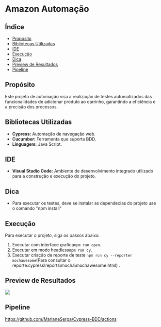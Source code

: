 # Amazon Automação

## Índice
- [Propósito](#propósito)
- [Bibliotecas Utilizadas](#bibliotecas-utilizadas)
- [IDE](#ide)
- [Execução](#execução)
- [Dica](#dica)
- [Preview de Resultados](#preview-de-resultados)
- [Pipeline](#pipeline)

## Propósito
Este projeto de automação visa a realização de testes automatizados das funcionalidades de adicionar produto ao carrinho, garantindo a eficiência e a precisão dos processos.


## Bibliotecas Utilizadas
- **Cypress:** Automação de navegação web.
- **Cucumber:** Ferramenta que suporta BDD.
- **Linguagem:** Java Script.

## IDE
- **Visual Studio Code:** Ambiente de desenvolvimento integrado utilizado para a construção e execução do projeto.

## Dica

- Para executar os testes, deve se instalar as dependecias do projeto use o comando "npm install"


## Execução
Para executar o projeto, siga os passos abaixo:
1.  Executar com interface grafica`npm run open`.
2. Executar em modo headless`npm run cy`.
3. Executar criação de reporte de teste `npm run cy --reporter mochawesome`(Para consultar o reporte:cypress\reports\mocha\mochawesome.html) .


## Preview de Resultados

![](https://github.com/MarianeSerpa/Cypress-BDD/blob/master/cypress-web-tests-Google-Chrome-2025-06-27-15-36-10.gif)

## Pipeline
<https://github.com/MarianeSerpa/Cypress-BDD/actions> 


